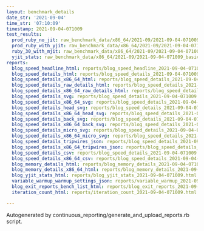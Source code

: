 ```yaml
---
layout: benchmark_details
date_str: '2021-09-04'
time_str: '07:10:09'
timestamp: 2021-09-04-071009
test_results:
  prod_ruby_no_jit: raw_benchmark_data/x86_64/2021-09/2021-09-04-071009_basic_benchmark_prod_ruby_no_jit.json
  prod_ruby_with_yjit: raw_benchmark_data/x86_64/2021-09/2021-09-04-071009_basic_benchmark_prod_ruby_with_yjit.json
  ruby_30_with_mjit: raw_benchmark_data/x86_64/2021-09/2021-09-04-071009_basic_benchmark_ruby_30_with_mjit.json
  yjit_stats: raw_benchmark_data/x86_64/2021-09/2021-09-04-071009_basic_benchmark_yjit_stats.json
reports:
  blog_speed_headline_html: reports/blog_speed_headline_2021-09-04-071009.html
  blog_speed_details_html: reports/blog_speed_details_2021-09-04-071009.html
  blog_speed_details_x86_64_html: reports/blog_speed_details_2021-09-04-071009.x86_64.html
  blog_speed_details_raw_details_html: reports/blog_speed_details_2021-09-04-071009.raw_details.html
  blog_speed_details_x86_64_raw_details_html: reports/blog_speed_details_2021-09-04-071009.x86_64.raw_details.html
  blog_speed_details_svg: reports/blog_speed_details_2021-09-04-071009.svg
  blog_speed_details_x86_64_svg: reports/blog_speed_details_2021-09-04-071009.x86_64.svg
  blog_speed_details_head_svg: reports/blog_speed_details_2021-09-04-071009.head.svg
  blog_speed_details_x86_64_head_svg: reports/blog_speed_details_2021-09-04-071009.x86_64.head.svg
  blog_speed_details_back_svg: reports/blog_speed_details_2021-09-04-071009.back.svg
  blog_speed_details_x86_64_back_svg: reports/blog_speed_details_2021-09-04-071009.x86_64.back.svg
  blog_speed_details_micro_svg: reports/blog_speed_details_2021-09-04-071009.micro.svg
  blog_speed_details_x86_64_micro_svg: reports/blog_speed_details_2021-09-04-071009.x86_64.micro.svg
  blog_speed_details_tripwires_json: reports/blog_speed_details_2021-09-04-071009.tripwires.json
  blog_speed_details_x86_64_tripwires_json: reports/blog_speed_details_2021-09-04-071009.x86_64.tripwires.json
  blog_speed_details_csv: reports/blog_speed_details_2021-09-04-071009.csv
  blog_speed_details_x86_64_csv: reports/blog_speed_details_2021-09-04-071009.x86_64.csv
  blog_memory_details_html: reports/blog_memory_details_2021-09-04-071009.html
  blog_memory_details_x86_64_html: reports/blog_memory_details_2021-09-04-071009.x86_64.html
  blog_yjit_stats_html: reports/blog_yjit_stats_2021-09-04-071009.html
  variable_warmup_warmup_settings_json: reports/variable_warmup_2021-09-04-071009.warmup_settings.json
  blog_exit_reports_bench_list_html: reports/blog_exit_reports_2021-09-04-071009.bench_list.html
  iteration_count_html: reports/iteration_count_2021-09-04-071009.html

---
```

Autogenerated by continuous_reporting/generate_and_upload_reports.rb script.
